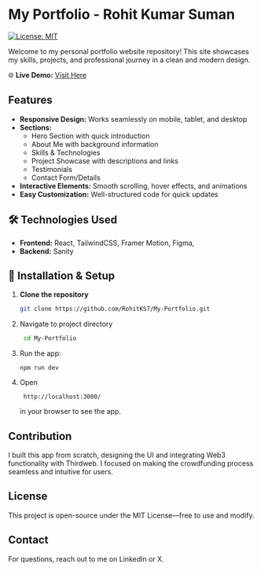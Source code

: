 # My Portfolio - Rohit Kumar Suman

[![License: MIT](https://img.shields.io/badge/License-MIT-yellow.svg)](https://opensource.org/licenses/MIT)

Welcome to my personal portfolio website repository! This site showcases my skills, projects, and professional journey in a clean and modern design.

🌐 **Live Demo:** [Visit Here]([https://rohitks7.github.io/My-Portfolio/](https://my-portfolio-rohitks7.vercel.app/))

## Features

- **Responsive Design:** Works seamlessly on mobile, tablet, and desktop
- **Sections:**
  - Hero Section with quick introduction
  - About Me with background information
  - Skills & Technologies
  - Project Showcase with descriptions and links
  - Testimonials 
  - Contact Form/Details
- **Interactive Elements:** Smooth scrolling, hover effects, and animations
- **Easy Customization:** Well-structured code for quick updates

## 🛠️ Technologies Used

- **Frontend:** React, TailwindCSS,  Framer Motion, Figma, 
- **Backend:** Sanity

## 🚀 Installation & Setup

1. **Clone the repository**
   ```bash
   git clone https://github.com/RohitKS7/My-Portfolio.git
   ```
   
2. Navigate to project directory
   ```bash
    cd My-Portfolio
   ```
   
3. Run the app:
   ```
   npm run dev
   ```
   
4. Open
   ```
    http://localhost:3000/
   ```
   in your browser to see the app.

## Contribution

I built this app from scratch, designing the UI and integrating Web3 functionality with Thirdweb. I focused on making the crowdfunding process seamless and intuitive for users.

## License

This project is open-source under the MIT License—free to use and modify.

## Contact

For questions, reach out to me on LinkedIn or X.



